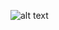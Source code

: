 ![alt text]([https://imgur.com/a/zV2vaQ7](https://github.com/ezhiborkin/bwg/blob/main/bwg.png)https://github.com/ezhiborkin/bwg/blob/main/bwg.png)
